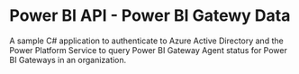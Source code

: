 # Power BI API - Power BI Gatewy Data
A sample C# application to authenticate to Azure Active Directory and the Power Platform Service to query Power BI Gateway Agent status for Power BI Gateways in an organization.
